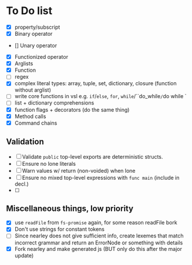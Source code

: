 # To Do list
- [x] property/subscript
- [x] Binary operator
- [] Unary operator
- [x] Functionized operator
- [x] Arglists
- [x] Function
- [ ] regex
- [x] complex literal types: array, tuple, set, dictionary, closure (function without arglist)
- [ ] write core functions in vsl e.g. `if`/`else`, `for`, `while`/``do_while`/`do <body> while <condition>`
- [ ] list + dictionary comprehensions
- [x] function flags + decorators (do the same thing)
- [x] Method calls
- [x] Command chains

## Validation
- [ ] Validate `public` top-level exports are deterministic structs.
- [ ] Ensure no lone literals
- [ ] Warn values w/ return (non-voided) when lone
- [ ] Ensure no mixed top-level expressions with `func main` (include in decl.)
- [ ]

## Miscellaneous things, low priority
- [x] use `readFile` from `fs-promise` again, for some reason readFile bork
- [x] Don't use strings for constant tokens
- [ ] Since nearley does not give sufficient info, create lexemes that match incorrect grammar and return an ErrorNode or something with details
- [x] Fork nearley and make generated js (BUT only do this after the major update)
